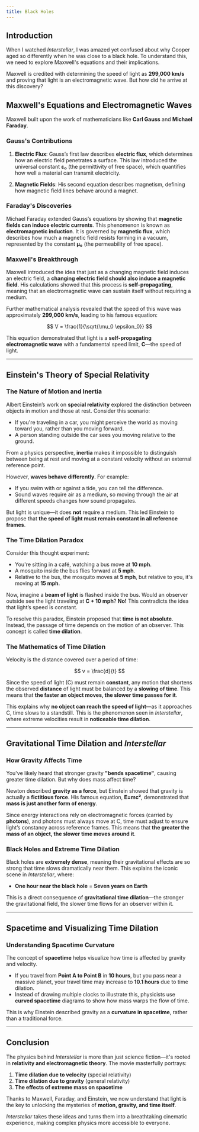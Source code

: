 ```yaml
---
title: Black Holes
---
```

## Introduction  

When I watched *Interstellar*, I was amazed yet confused about why Cooper aged so differently when he was close to a black hole. To understand this, we need to explore Maxwell's equations and their implications.  

Maxwell is credited with determining the speed of light as **299,000 km/s** and proving that light is an electromagnetic wave. But how did he arrive at this discovery?  

## Maxwell's Equations and Electromagnetic Waves  

Maxwell built upon the work of mathematicians like **Carl Gauss** and **Michael Faraday**.  

### Gauss's Contributions  

1. **Electric Flux**: Gauss’s first law describes **electric flux**, which determines how an electric field penetrates a surface. This law introduced the universal constant **ε₀** (the permittivity of free space), which quantifies how well a material can transmit electricity.  

2. **Magnetic Fields**: His second equation describes magnetism, defining how magnetic field lines behave around a magnet.  

### Faraday's Discoveries  

Michael Faraday extended Gauss’s equations by showing that **magnetic fields can induce electric currents**. This phenomenon is known as **electromagnetic induction**. It is governed by **magnetic flux**, which describes how much a magnetic field resists forming in a vacuum, represented by the constant **μ₀** (the permeability of free space).  

### Maxwell's Breakthrough  

Maxwell introduced the idea that just as a changing magnetic field induces an electric field, a **changing electric field should also induce a magnetic field**. His calculations showed that this process is **self-propagating**, meaning that an electromagnetic wave can sustain itself without requiring a medium.  

Further mathematical analysis revealed that the speed of this wave was approximately **299,000 km/s**, leading to his famous equation:  

$$
V = \frac{1}{\sqrt{\mu_0 \epsilon_0}}
$$  

This equation demonstrated that light is a **self-propagating electromagnetic wave** with a fundamental speed limit, **C**—the speed of light.  

---

## Einstein's Theory of Special Relativity  

### The Nature of Motion and Inertia  

Albert Einstein’s work on **special relativity** explored the distinction between objects in motion and those at rest. Consider this scenario:  

- If you're traveling in a car, you might perceive the world as moving toward you, rather than you moving forward.  
- A person standing outside the car sees you moving relative to the ground.  

From a physics perspective, **inertia** makes it impossible to distinguish between being at rest and moving at a constant velocity without an external reference point.  

However, **waves behave differently**. For example:  

- If you swim with or against a tide, you can tell the difference.  
- Sound waves require air as a medium, so moving through the air at different speeds changes how sound propagates.  

But light is unique—it does **not** require a medium. This led Einstein to propose that **the speed of light must remain constant in all reference frames**.  

### The Time Dilation Paradox  

Consider this thought experiment:  

- You're sitting in a café, watching a bus move at **10 mph**.  
- A mosquito inside the bus flies forward at **5 mph**.  
- Relative to the bus, the mosquito moves at **5 mph**, but relative to you, it's moving at **15 mph**.  

Now, imagine a **beam of light** is flashed inside the bus. Would an observer outside see the light traveling at **C + 10 mph**? **No!** This contradicts the idea that light’s speed is constant.  

To resolve this paradox, Einstein proposed that **time is not absolute**. Instead, the passage of time depends on the motion of an observer. This concept is called **time dilation**.  

### The Mathematics of Time Dilation  

Velocity is the distance covered over a period of time:  

$$
v = \frac{d}{t}
$$  

Since the speed of light (C) must remain **constant**, any motion that shortens the observed **distance** of light must be balanced by a **slowing of time**. This means that **the faster an object moves, the slower time passes for it**.  

This explains why **no object can reach the speed of light**—as it approaches C, time slows to a standstill. This is the phenomenon seen in *Interstellar*, where extreme velocities result in **noticeable time dilation**.  

---

## Gravitational Time Dilation and *Interstellar*  

### How Gravity Affects Time  

You've likely heard that stronger gravity **"bends spacetime"**, causing greater time dilation. But why does mass affect time?  

Newton described **gravity as a force**, but Einstein showed that gravity is actually a **fictitious force**. His famous equation, **E=mc²**, demonstrated that **mass is just another form of energy**.  

Since energy interactions rely on electromagnetic forces (carried by **photons**), and photons must always move at C, time must adjust to ensure light’s constancy across reference frames. This means that **the greater the mass of an object, the slower time moves around it**.  

### Black Holes and Extreme Time Dilation  

Black holes are **extremely dense**, meaning their gravitational effects are so strong that time slows dramatically near them. This explains the iconic scene in *Interstellar*, where:  

- **One hour near the black hole** = **Seven years on Earth**  

This is a direct consequence of **gravitational time dilation**—the stronger the gravitational field, the slower time flows for an observer within it.  

---

## Spacetime and Visualizing Time Dilation  

### Understanding Spacetime Curvature  

The concept of **spacetime** helps visualize how time is affected by gravity and velocity.  

- If you travel from **Point A to Point B** in **10 hours**, but you pass near a massive planet, your travel time may increase to **10.1 hours** due to time dilation.  
- Instead of drawing multiple clocks to illustrate this, physicists use **curved spacetime** diagrams to show how mass warps the flow of time.  

This is why Einstein described gravity as a **curvature in spacetime**, rather than a traditional force.  

---

## Conclusion  

The physics behind *Interstellar* is more than just science fiction—it's rooted in **relativity and electromagnetic theory**. The movie masterfully portrays:  

1. **Time dilation due to velocity** (special relativity)  
2. **Time dilation due to gravity** (general relativity)  
3. **The effects of extreme mass on spacetime**  

Thanks to Maxwell, Faraday, and Einstein, we now understand that light is the key to unlocking the mysteries of **motion, gravity, and time itself**.  

*Interstellar* takes these ideas and turns them into a breathtaking cinematic experience, making complex physics more accessible to everyone.  
